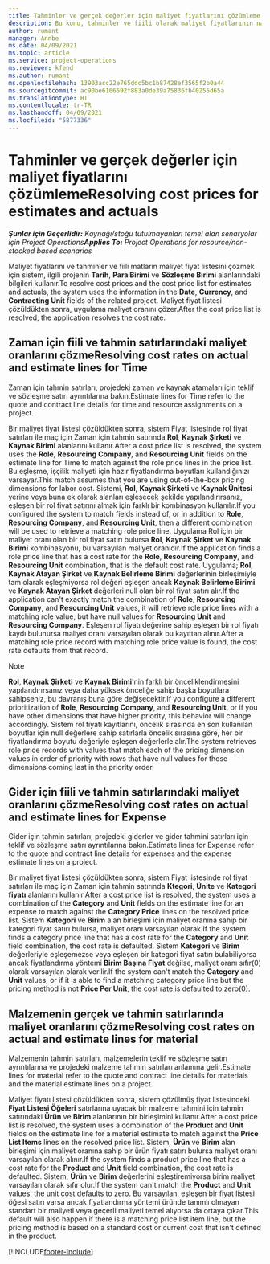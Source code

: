 ```yaml
---
title: Tahminler ve gerçek değerler için maliyet fiyatlarını çözümleme
description: Bu konu, tahminler ve fiili olarak maliyet fiyatlarının nasıl çözüldüğü hakkında bilgi sağlar.
author: rumant
manager: Annbe
ms.date: 04/09/2021
ms.topic: article
ms.service: project-operations
ms.reviewer: kfend
ms.author: rumant
ms.openlocfilehash: 13903acc22e765ddc5bc1b87428ef3565f2b0a44
ms.sourcegitcommit: ac90be6106592f883a0de39a75836fb40255d65a
ms.translationtype: HT
ms.contentlocale: tr-TR
ms.lasthandoff: 04/09/2021
ms.locfileid: "5877336"
---
```

# <a name="resolving-cost-prices-for-estimates-and-actuals"></a><span data-ttu-id="6cf64-103">Tahminler ve gerçek değerler için maliyet fiyatlarını çözümleme</span><span class="sxs-lookup"><span data-stu-id="6cf64-103">Resolving cost prices for estimates and actuals</span></span>

<span data-ttu-id="6cf64-104">_**Şunlar için Geçerlidir:** Kaynağı/stoğu tutulmayanları temel alan senaryolar için Project Operations_</span><span class="sxs-lookup"><span data-stu-id="6cf64-104">_**Applies To:** Project Operations for resource/non-stocked based scenarios_</span></span>

<span data-ttu-id="6cf64-105">Maliyet fiyatlarını ve tahminler ve fiili matların maliyet fiyat listesini çözmek için sistem, ilgili projenin **Tarih**, **Para Birimi** ve **Sözleşme Birimi** alanlarındaki bilgileri kullanır.</span><span class="sxs-lookup"><span data-stu-id="6cf64-105">To resolve cost prices and the cost price list for estimates and actuals, the system uses the information in the **Date**, **Currency**, and **Contracting Unit** fields of the related project.</span></span> <span data-ttu-id="6cf64-106">Maliyet fiyat listesi çözüldükten sonra, uygulama maliyet oranını çözer.</span><span class="sxs-lookup"><span data-stu-id="6cf64-106">After the cost price list is resolved, the application resolves the cost rate.</span></span>

## <a name="resolving-cost-rates-on-actual-and-estimate-lines-for-time"></a><span data-ttu-id="6cf64-107">Zaman için fiili ve tahmin satırlarındaki maliyet oranlarını çözme</span><span class="sxs-lookup"><span data-stu-id="6cf64-107">Resolving cost rates on actual and estimate lines for Time</span></span>

<span data-ttu-id="6cf64-108">Zaman için tahmin satırları, projedeki zaman ve kaynak atamaları için teklif ve sözleşme satırı ayrıntılarına bakın.</span><span class="sxs-lookup"><span data-stu-id="6cf64-108">Estimate lines for Time refer to the quote and contract line details for time and resource assignments on a project.</span></span>

<span data-ttu-id="6cf64-109">Bir maliyet fiyat listesi çözüldükten sonra, sistem Fiyat listesinde rol fiyat satırları ile maç için Zaman için tahmin satırında **Rol**, **Kaynak Şirketi** ve **Kaynak Birimi** alanlarını kullanır.</span><span class="sxs-lookup"><span data-stu-id="6cf64-109">After a cost price list is resolved, the system uses the **Role**, **Resourcing Company**, and **Resourcing Unit** fields on the estimate line for Time to match against the role price lines in the price list.</span></span> <span data-ttu-id="6cf64-110">Bu eşleşme, işçilik maliyeti için hazır fiyatlandırma boyutları kullandığınızı varsayar.</span><span class="sxs-lookup"><span data-stu-id="6cf64-110">This match assumes that you are using out-of-the-box pricing dimensions for labor cost.</span></span> <span data-ttu-id="6cf64-111">Sistemi, **Rol**, **Kaynak Şirketi** ve **Kaynak Ünitesi** yerine veya buna ek olarak alanları eşleşecek şekilde yapılandırırsanız, eşleşen bir rol fiyat satırını almak için farklı bir kombinasyon kullanılır.</span><span class="sxs-lookup"><span data-stu-id="6cf64-111">If you configured the system to match fields instead of, or in addition to **Role**, **Resourcing Company**, and **Resourcing Unit**, then a different combination will be used to retrieve a matching role price line.</span></span> <span data-ttu-id="6cf64-112">Uygulama Rol için bir maliyet oranı olan bir rol fiyat satırı bulursa **Rol**, **Kaynak Şirket** ve **Kaynak Birimi** kombinasyonu, bu varsayılan maliyet oranıdır.</span><span class="sxs-lookup"><span data-stu-id="6cf64-112">If the application finds a role price line that has a cost rate for the **Role**, **Resourcing Company**, and **Resourcing Unit** combination, that is the default cost rate.</span></span> <span data-ttu-id="6cf64-113">Uygulama; **Rol**, **Kaynak Atayan Şirket** ve **Kaynak Belirleme Birimi** değerlerinin birleşimiyle tam olarak eşleşmiyorsa rol değeri eşleşen ancak **Kaynak Belirleme Birimi** ve **Kaynak Atayan Şirket** değerleri null olan bir rol fiyat satırı alır.</span><span class="sxs-lookup"><span data-stu-id="6cf64-113">If the application can't exactly match the combination of **Role**, **Resourcing Company**, and **Resourcing Unit** values, it will retrieve role price lines with a matching role value, but have null values for **Resourcing Unit** and **Resourcing Company**.</span></span> <span data-ttu-id="6cf64-114">Eşleşen rol fiyatı değerine sahip eşleşen bir rol fiyatı kaydı bulunursa maliyet oranı varsayılan olarak bu kayıttan alınır.</span><span class="sxs-lookup"><span data-stu-id="6cf64-114">After a matching role price record with matching role price value is found, the cost rate defaults from that record.</span></span> 

> [!NOTE]
> <span data-ttu-id="6cf64-115">**Rol**, **Kaynak Şirketi** ve **Kaynak Birimi**'nin farklı bir önceliklendirmesini yapılandırırsanız veya daha yüksek önceliğe sahip başka boyutlara sahipseniz, bu davranış buna göre değişecektir.</span><span class="sxs-lookup"><span data-stu-id="6cf64-115">If you configure a different prioritization of **Role**, **Resourcing Company**, and **Resourcing Unit**, or if you have other dimensions that have higher priority, this behavior will change accordingly.</span></span> <span data-ttu-id="6cf64-116">Sistem rol fiyatı kayıtlarını, öncelik sırasında en son kullanılan boyutlar için null değerlere sahip satırlarla öncelik sırasına göre, her bir fiyatlandırma boyutu değeriyle eşleşen değerlerle alır.</span><span class="sxs-lookup"><span data-stu-id="6cf64-116">The system retrieves role price records with values that match each of the pricing dimension values in order of priority with rows that have null values for those dimensions coming last in the priority order.</span></span>

## <a name="resolving-cost-rates-on-actual-and-estimate-lines-for-expense"></a><span data-ttu-id="6cf64-117">Gider için fiili ve tahmin satırlarındaki maliyet oranlarını çözme</span><span class="sxs-lookup"><span data-stu-id="6cf64-117">Resolving cost rates on actual and estimate lines for Expense</span></span>

<span data-ttu-id="6cf64-118">Gider için tahmin satırları, projedeki giderler ve gider tahmini satırları için teklif ve sözleşme satırı ayrıntılarına bakın.</span><span class="sxs-lookup"><span data-stu-id="6cf64-118">Estimate lines for Expense refer to the quote and contract line details for expenses and the expense estimate lines on a project.</span></span>

<span data-ttu-id="6cf64-119">Bir maliyet fiyat listesi çözüldükten sonra, sistem Fiyat listesinde rol fiyat satırları ile maç için Zaman için tahmin satırında **Ktegori**, **Ünite** ve **Kategori fiyatı** alanlarını kullanır.</span><span class="sxs-lookup"><span data-stu-id="6cf64-119">After a cost price list is resolved, the system uses a combination of the **Category** and **Unit** fields on the estimate line for an expense to match against the **Category Price** lines on the resolved price list.</span></span> <span data-ttu-id="6cf64-120">Sistem **Kategori** ve **Birim** alan birleşimi için maliyet oranına sahip bir kategori fiyat satırı bulursa, maliyet oranı varsayılan olarak.</span><span class="sxs-lookup"><span data-stu-id="6cf64-120">If the system finds a category price line that has a cost rate for the **Category** and **Unit** field combination, the cost rate is defaulted.</span></span> <span data-ttu-id="6cf64-121">Sistem **Kategori** ve **Birim** değerleriyle eşleşemezse veya eşleşen bir kategori fiyat satırı bulabiliyorsa ancak fiyatlandırma yöntemi **Birim Başına Fiyat** değilse, maliyet oranı sıfır(0) olarak varsayılan olarak verilir.</span><span class="sxs-lookup"><span data-stu-id="6cf64-121">If the system can't match the **Category** and **Unit** values, or if it is able to find a matching category price line but the pricing method is not **Price Per Unit**, the cost rate is defaulted to zero(0).</span></span>

## <a name="resolving-cost-rates-on-actual-and-estimate-lines-for-material"></a><span data-ttu-id="6cf64-122">Malzemenin gerçek ve tahmin satırlarında maliyet oranlarını çözme</span><span class="sxs-lookup"><span data-stu-id="6cf64-122">Resolving cost rates on actual and estimate lines for material</span></span>

<span data-ttu-id="6cf64-123">Malzemenin tahmin satırları, malzemelerin teklif ve sözleşme satırı ayrıntılarına ve projedeki malzeme tahmin satırları anlamına gelir.</span><span class="sxs-lookup"><span data-stu-id="6cf64-123">Estimate lines for material refer to the quote and contract line details for materials and the material estimate lines on a project.</span></span>

<span data-ttu-id="6cf64-124">Maliyet fiyatı listesi çözüldükten sonra, sistem çözülmüş fiyat listesindeki **Fiyat Listesi Öğeleri** satırlarına uyacak bir malzeme tahmini için tahmin satırındaki **Ürün** ve **Birim** alanlarının bir birleşimini kullanır.</span><span class="sxs-lookup"><span data-stu-id="6cf64-124">After a cost price list is resolved, the system uses a combination of the **Product** and **Unit** fields on the estimate line for a material estimate to match against the **Price List Items** lines on the resolved price list.</span></span> <span data-ttu-id="6cf64-125">Sistem, **Ürün** ve **Birim** alan birleşimi için maliyet oranına sahip bir ürün fiyatı satırı bulursa maliyet oranı varsayılan olarak alınır.</span><span class="sxs-lookup"><span data-stu-id="6cf64-125">If the system finds a product price line that has a cost rate for the **Product** and **Unit** field combination, the cost rate is defaulted.</span></span> <span data-ttu-id="6cf64-126">Sistem, **Ürün** ve **Birim** değerlerini eşleştiremiyorsa birim maliyet varsayılan olarak sıfır olur.</span><span class="sxs-lookup"><span data-stu-id="6cf64-126">If the system can't match the **Product** and **Unit** values, the unit cost defaults to zero.</span></span> <span data-ttu-id="6cf64-127">Bu varsayılan, eşleşen bir fiyat listesi öğesi satırı varsa ancak fiyatlandırma yöntemi üründe tanımlı olmayan standart bir maliyeti veya geçerli maliyeti temel alıyorsa da ortaya çıkar.</span><span class="sxs-lookup"><span data-stu-id="6cf64-127">This default will also happen if there is a matching price list item line, but the pricing method is based on a standard cost or current cost that isn't defined in the product.</span></span>

[!INCLUDE[footer-include](../includes/footer-banner.md)]
